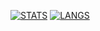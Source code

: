 [![STATS](https://github-readme-stats.vercel.app/api?username=Salaeones&theme=dracula&title_color=f7931a&text_color=f7931a&icon_color=f7931a)](https://github.com/Salaeones/)
[![LANGS](https://github-readme-stats.vercel.app/api/top-langs/?username=Salaeones&theme=dracula&title_color=f7931a&text_color=f7931a&icon_color=f7931a)](https://github.com/Salaeones/)




